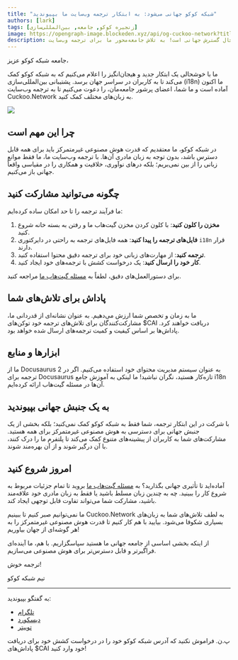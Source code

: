 ```yaml
---
title: "شبکه کوکو جهانی می‌شود: به ابتکار ترجمه وب‌سایت ما بپیوندید"
authors: [lark]
tags: [زنجیره کوکو, جامعه, بین‌المللی‌سازی]
image: https://opengraph-image.blockeden.xyz/api/og-cuckoo-network?title=شبکه%20کوکو%20جهانی%20می‌شود:%20به%20ابتکار%20ترجمه%20وب‌سایت%20ما%20بپیوندید
description: شبکه کوکو در حال گسترش جهانی است! به تلاش جامعه‌محور ما برای ترجمه وب‌سایت Cuckoo.Network بپیوندید و برای مشارکت‌های خود توکن‌های $CAI کسب کنید. به ما کمک کنید تا هوش مصنوعی غیرمتمرکز را برای همه، در همه جا قابل دسترس کنیم.
---
```


جامعه شبکه کوکو عزیز،

ما با خوشحالی یک ابتکار جدید و هیجان‌انگیز را اعلام می‌کنیم که به شبکه کوکو کمک می‌کند تا به کاربران در سراسر جهان برسد. پشتیبانی بین‌المللی‌سازی (i18n) ما اکنون آماده است و ما شما، اعضای پرشور جامعه‌مان، را دعوت می‌کنیم تا به ترجمه وب‌سایت Cuckoo.Network به زبان‌های مختلف کمک کنید.

![](https://cuckoo-network.b-cdn.net/2024-08-16-join-cuckoo-network-translation-initiative.webp)

## چرا این مهم است

در شبکه کوکو، ما معتقدیم که قدرت هوش مصنوعی غیرمتمرکز باید برای همه قابل دسترس باشد، بدون توجه به زبان مادری آن‌ها. با ترجمه وب‌سایت ما، ما فقط موانع زبانی را از بین نمی‌بریم؛ بلکه درهای نوآوری، خلاقیت و همکاری را در مقیاسی واقعاً جهانی باز می‌کنیم.

## چگونه می‌توانید مشارکت کنید

ما فرآیند ترجمه را تا حد امکان ساده کرده‌ایم:

1. **مخزن را کلون کنید**: با کلون کردن مخزن گیت‌هاب ما و رفتن به بسته خانه شروع کنید.
2. **فایل‌های ترجمه را پیدا کنید**: همه فایل‌های ترجمه به راحتی در دایرکتوری `i18n` قرار دارند.
3. **ترجمه کنید**: از مهارت‌های زبانی خود برای ترجمه دقیق محتوا استفاده کنید.
4. **کار خود را ارسال کنید**: یک درخواست کشش با ترجمه‌های خود ایجاد کنید.

برای دستورالعمل‌های دقیق، لطفاً به [مسئله گیت‌هاب ما](https://github.com/cuckoo-network/cuckoo/issues/12) مراجعه کنید.

## پاداش برای تلاش‌های شما

ما به زمان و تخصص شما ارزش می‌دهیم. به عنوان نشانه‌ای از قدردانی ما، مشارکت‌کنندگان برای تلاش‌های ترجمه خود توکن‌های $CAI دریافت خواهند کرد. پاداش‌ها بر اساس کیفیت و کمیت ترجمه‌های ارسال شده خواهد بود.

## ابزارها و منابع

ما از Docusaurus 2 به عنوان سیستم مدیریت محتوای خود استفاده می‌کنیم. اگر در ترجمه برای Docusaurus تازه‌کار هستید، نگران نباشید! ما لینکی به آموزش جامع i18n آن‌ها در مسئله گیت‌هاب ارائه کرده‌ایم.

## به یک جنبش جهانی بپیوندید

با شرکت در این ابتکار ترجمه، شما فقط به شبکه کوکو کمک نمی‌کنید؛ بلکه بخشی از یک جنبش جهانی برای دسترسی به هوش مصنوعی غیرمتمرکز برای همه هستید. مشارکت‌های شما به کاربران از پیشینه‌های متنوع کمک می‌کند تا پلتفرم ما را درک کنند، با آن درگیر شوند و از آن بهره‌مند شوند.

## امروز شروع کنید

آماده‌اید تا تأثیری جهانی بگذارید؟ به [مسئله گیت‌هاب ما](https://github.com/cuckoo-network/cuckoo/issues/12) بروید تا تمام جزئیات مربوط به شروع کار را ببینید. چه به چندین زبان مسلط باشید یا فقط به زبان مادری خود علاقه‌مند باشید، مشارکت شما می‌تواند تفاوت قابل توجهی ایجاد کند.

ما نمی‌توانیم صبر کنیم تا ببینیم Cuckoo.Network به لطف تلاش‌های شما به زبان‌های بسیاری شکوفا می‌شود. بیایید با هم کار کنیم تا قدرت هوش مصنوعی غیرمتمرکز را به هر گوشه‌ای از جهان بیاوریم!

از اینکه بخشی اساسی از جامعه جهانی ما هستید سپاسگزاریم. با هم، ما آینده‌ای فراگیرتر و قابل دسترس‌تر برای هوش مصنوعی می‌سازیم.

ترجمه خوش!

تیم شبکه کوکو

------

به گفتگو بپیوندید:

- [تلگرام](https://cuckoo.network/tg)
- [دیسکورد](https://cuckoo.network/dc)
- [توییتر](https://cuckoo.network/x)

پ.ن. فراموش نکنید که آدرس شبکه کوکو خود را در درخواست کشش خود برای دریافت پاداش‌های $CAI خود وارد کنید!
